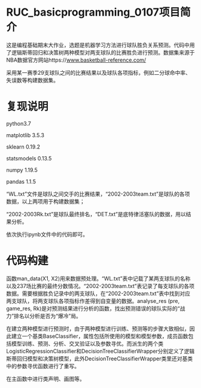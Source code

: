 # RUC_basicprogramming_0107项目简介
这是编程基础期末大作业，选题是机器学习方法进行球队胜负关系预测。代码中用了逻辑斯蒂回归和决策树两种模型对两支球队的比赛胜负进行预测。数据集来源于NBA数据官方网站https://www.basketball-reference.com/

采用某一赛季29支球队之间的比赛结果以及球队各项指标，例如二分球命中率、失误数等构建数据集。
# 复现说明
python3.7

matplotlib 3.5.3

sklearn 0.19.2

statsmodels 0.13.5

numpy 1.19.5

pandas 1.1.5

“WL.txt”文件是球队之间交手的比赛结果，“2002-2003team.txt”是球队的各项数据，以上两项用于构建数据集；

“2002-2003Rk.txt”是球队最终排名，“DET.txt”是底特律活塞队的数据，用以结果分析。

依次执行ipynb文件中的代码即可。
# 代码构建
函数man_data(X1, X2)用来数据预处理。“WL.txt”表中记载了某两支球队的名称以及237场比赛的最终分数情况。“2002-2003team.txt”表记录了每支球队的各项数据。需要根据胜负记录中的两支球队，在“2002-2003team.txt”表中找到对应两支球队，将两支球队各项指标作差得到自变量的数据。analyse_res (pre, game_res, Rk)是对预测结果进行分析的函数，找出预测错误的球队实际的“战力”排名以分析是否为“爆冷”局。

在建立两种模型进行预测时，由于两种模型进行训练、预测等的步骤大致相似，因此建立一个基类BaseClassifier，属性包括所使用的模型和模型参数，成员函数包括模型训练、预测、分析、交叉验证以及参数寻优。而派生的两个类LogisticRegressionClassifier和DecisionTreeClassifierWrapper分别定义了逻辑斯蒂回归模型和决策树模型，此外DecisionTreeClassifierWrapper类里还对基类中的参数寻优函数进行了重写。

在主函数中进行类声明、画图等。

